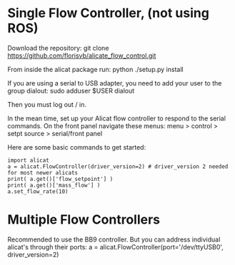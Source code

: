 # Single Flow Controller, (not using ROS)

Download the repository:
    git clone https://github.com/florisvb/alicate_flow_control.git

From inside the alicat package run:
    python ./setup.py install

If you are using a serial to USB adapter, you need to add your user to the group dialout:
    sudo adduser $USER dialout

Then you must log out / in. 

In the mean time, set up your Alicat flow controller to respond to the serial commands. On the front panel navigate these menus:
    menu > control > setpt source > serial/front panel

Here are some basic commands to get started:
```
import alicat
a = alicat.FlowController(driver_version=2) # driver_version 2 needed for most newer alicats
print( a.get()['flow_setpoint'] )
print( a.get()['mass_flow'] )
a.set_flow_rate(10)
```

# Multiple Flow Controllers

Recommended to use the BB9 controller. But you can address individual alicat's through their ports:
    a = alicat.FlowController(port='/dev/ttyUSB0', driver_version=2)
